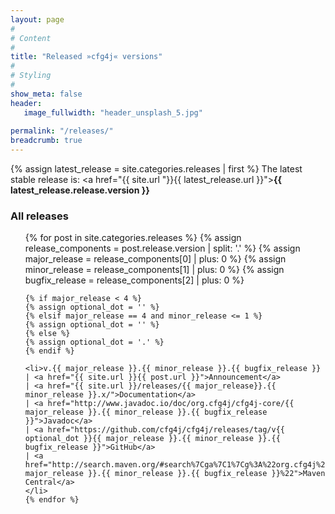 ```yaml
---
layout: page
#
# Content
#
title: "Released »cfg4j« versions"
#
# Styling
#
show_meta: false
header:
   image_fullwidth: "header_unsplash_5.jpg"
   
permalink: "/releases/"
breadcrumb: true
---
```


{% assign latest_release = site.categories.releases | first %}
The latest stable release is: <a href="{{ site.url "}}{{ latest_release.url }}"><b>{{ latest_release.release.version }}</b></a>

<h3>All releases</h3>
<ul>
    {% for post in site.categories.releases %}
    {% assign release_components = post.release.version | split: '.' %}
    {% assign major_release = release_components[0] | plus: 0 %}
    {% assign minor_release = release_components[1] | plus: 0 %}
    {% assign bugfix_release = release_components[2] | plus: 0 %}
    
    {% if major_release < 4 %}  
    {% assign optional_dot = '' %}
    {% elsif major_release == 4 and minor_release <= 1 %} 
    {% assign optional_dot = '' %}
    {% else %}
    {% assign optional_dot = '.' %}
    {% endif %} 
    
    <li>v.{{ major_release }}.{{ minor_release }}.{{ bugfix_release }}
    | <a href="{{ site.url }}{{ post.url }}">Announcement</a>
    | <a href="{{ site.url }}/releases/{{ major_release}}.{{ minor_release }}.x/">Documentation</a>
    | <a href="http://www.javadoc.io/doc/org.cfg4j/cfg4j-core/{{ major_release }}.{{ minor_release }}.{{ bugfix_release }}">Javadoc</a>
    | <a href="https://github.com/cfg4j/cfg4j/releases/tag/v{{ optional_dot }}{{ major_release }}.{{ minor_release }}.{{ bugfix_release }}">GitHub</a>
    | <a href="http://search.maven.org/#search%7Cga%7C1%7Cg%3A%22org.cfg4j%22%20AND%20v%3A%22{{ major_release }}.{{ minor_release }}.{{ bugfix_release }}%22">Maven Central</a>
    </li>
    {% endfor %}
</ul>